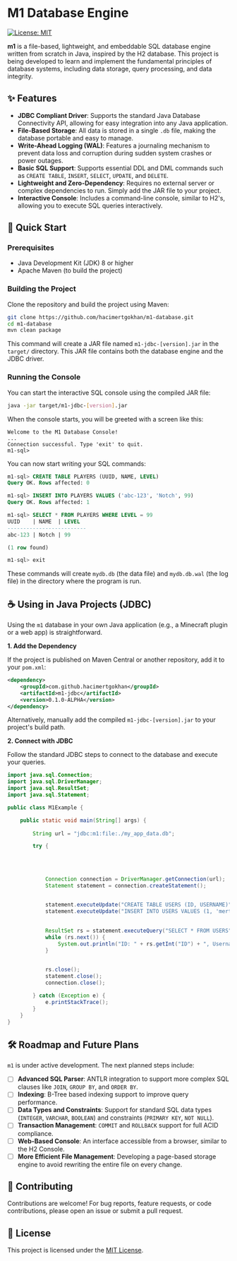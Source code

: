# M1 Database Engine

[![License: MIT](https://img.shields.io/badge/License-MIT-yellow.svg)](https://opensource.org/licenses/MIT)

**m1** is a file-based, lightweight, and embeddable SQL database engine written from scratch in Java, inspired by the H2 database. This project is being developed to learn and implement the fundamental principles of database systems, including data storage, query processing, and data integrity.

## ✨ Features

-   **JDBC Compliant Driver**: Supports the standard Java Database Connectivity API, allowing for easy integration into any Java application.
-   **File-Based Storage**: All data is stored in a single `.db` file, making the database portable and easy to manage.
-   **Write-Ahead Logging (WAL)**: Features a journaling mechanism to prevent data loss and corruption during sudden system crashes or power outages.
-   **Basic SQL Support**: Supports essential DDL and DML commands such as `CREATE TABLE`, `INSERT`, `SELECT`, `UPDATE`, and `DELETE`.
-   **Lightweight and Zero-Dependency**: Requires no external server or complex dependencies to run. Simply add the JAR file to your project.
-   **Interactive Console**: Includes a command-line console, similar to H2's, allowing you to execute SQL queries interactively.

## 🚀 Quick Start

### Prerequisites

-   Java Development Kit (JDK) 8 or higher
-   Apache Maven (to build the project)

### Building the Project

Clone the repository and build the project using Maven:

```bash
git clone https://github.com/hacimertgokhan/m1-database.git
cd m1-database
mvn clean package
```

This command will create a JAR file named `m1-jdbc-[version].jar` in the `target/` directory. This JAR file contains both the database engine and the JDBC driver.

### Running the Console

You can start the interactive SQL console using the compiled JAR file:

```bash
java -jar target/m1-jdbc-[version].jar
```

When the console starts, you will be greeted with a screen like this:

```
Welcome to the M1 Database Console!
...
Connection successful. Type 'exit' to quit.
m1-sql>
```

You can now start writing your SQL commands:

```sql
m1-sql> CREATE TABLE PLAYERS (UUID, NAME, LEVEL)
Query OK. Rows affected: 0

m1-sql> INSERT INTO PLAYERS VALUES ('abc-123', 'Notch', 99)
Query OK. Rows affected: 1

m1-sql> SELECT * FROM PLAYERS WHERE LEVEL = 99
UUID    | NAME  | LEVEL
-------------------------
abc-123 | Notch | 99

(1 row found)

m1-sql> exit
```

These commands will create `mydb.db` (the data file) and `mydb.db.wal` (the log file) in the directory where the program is run.

## ☕ Using in Java Projects (JDBC)

Using the `m1` database in your own Java application (e.g., a Minecraft plugin or a web app) is straightforward.

**1. Add the Dependency**

If the project is published on Maven Central or another repository, add it to your `pom.xml`:

```xml
<dependency>
    <groupId>com.github.hacimertgokhan</groupId>
    <artifactId>m1-jdbc</artifactId>
    <version>0.1.0-ALPHA</version>
</dependency>
```

Alternatively, manually add the compiled `m1-jdbc-[version].jar` to your project's build path.

**2. Connect with JDBC**

Follow the standard JDBC steps to connect to the database and execute your queries.

```java
import java.sql.Connection;
import java.sql.DriverManager;
import java.sql.ResultSet;
import java.sql.Statement;

public class M1Example {

    public static void main(String[] args) {
        
        String url = "jdbc:m1:file:./my_app_data.db";

        try {
            
            
            
            
            Connection connection = DriverManager.getConnection(url);
            Statement statement = connection.createStatement();

            
            statement.executeUpdate("CREATE TABLE USERS (ID, USERNAME)");
            statement.executeUpdate("INSERT INTO USERS VALUES (1, 'mert')");

            
            ResultSet rs = statement.executeQuery("SELECT * FROM USERS");
            while (rs.next()) {
                System.out.println("ID: " + rs.getInt("ID") + ", Username: " + rs.getString("USERNAME"));
            }

            
            rs.close();
            statement.close();
            connection.close();

        } catch (Exception e) {
            e.printStackTrace();
        }
    }
}
```

## 🛠️ Roadmap and Future Plans

`m1` is under active development. The next planned steps include:

-   [ ] **Advanced SQL Parser**: ANTLR integration to support more complex SQL clauses like `JOIN`, `GROUP BY`, and `ORDER BY`.
-   [ ] **Indexing**: B-Tree based indexing support to improve query performance.
-   [ ] **Data Types and Constraints**: Support for standard SQL data types (`INTEGER`, `VARCHAR`, `BOOLEAN`) and constraints (`PRIMARY KEY`, `NOT NULL`).
-   [ ] **Transaction Management**: `COMMIT` and `ROLLBACK` support for full ACID compliance.
-   [ ] **Web-Based Console**: An interface accessible from a browser, similar to the H2 Console.
-   [ ] **More Efficient File Management**: Developing a page-based storage engine to avoid rewriting the entire file on every change.

## 🤝 Contributing

Contributions are welcome! For bug reports, feature requests, or code contributions, please open an issue or submit a pull request.

## 📜 License

This project is licensed under the [MIT License](LICENSE).